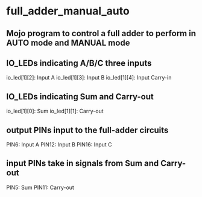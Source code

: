 # full_adder_manual_auto
Mojo program to control a full adder to perform in AUTO mode and MANUAL mode
---

## IO_LEDs indicating A/B/C three inputs
io_led[1][2]: Input A
io_led[1][3]: Input B
io_led[1][4]: Input Carry-in

## IO_LEDs indicating Sum and Carry-out
io_led[1][0]: Sum
io_led[1][1]: Carry-out

## output PINs input to the full-adder circuits
PIN6: Input A
PIN12: Input B
PIN16: Input C

## input PINs take in signals from Sum and Carry-out
PIN5: Sum
PIN11: Carry-out
